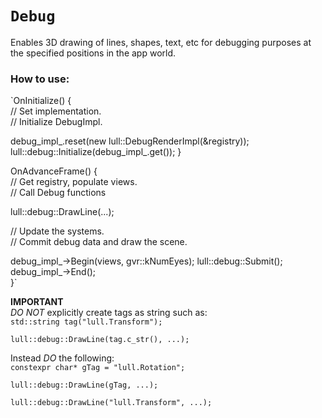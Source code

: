 # `Debug`


Enables 3D drawing of lines, shapes, text, etc for debugging purposes at the
specified positions in the app world.

### How to use:


`OnInitialize() { \
// Set implementation. \
// Initialize DebugImpl.

debug_impl_.reset(new lull::DebugRenderImpl(&registry));
lull::debug::Initialize(debug_impl_.get()); }

OnAdvanceFrame() { \
// Get registry, populate views. \
// Call Debug functions

lull::debug::DrawLine(...);

// Update the systems. \
// Commit debug data and draw the scene.

debug_impl_->Begin(views, gvr::kNumEyes); lull::debug::Submit();
debug_impl_->End(); \
}`

**IMPORTANT** \
_DO NOT_ explicitly create tags as string such as: \
`std::string tag("lull.Transform");`

`lull::debug::DrawLine(tag.c_str(), ...);`

Instead _DO_ the following: \
`constexpr char* gTag = "lull.Rotation";`

`lull::debug::DrawLine(gTag, ...);`

`lull::debug::DrawLine("lull.Transform", ...);`
